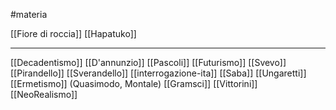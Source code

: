 #materia 

[[Fiore di roccia]]
[[Hapatuko]]

---
[[Decadentismo]]
[[D'annunzio]]
[[Pascoli]]
[[Futurismo]]
[[Svevo]]
[[Pirandello]]
[[Sverandello]]
[[interrogazione-ita]]
[[Saba]]
[[Ungaretti]]
[[Ermetismo]] (Quasimodo, Montale)
[[Gramsci]]
[[Vittorini]]
[[NeoRealismo]]